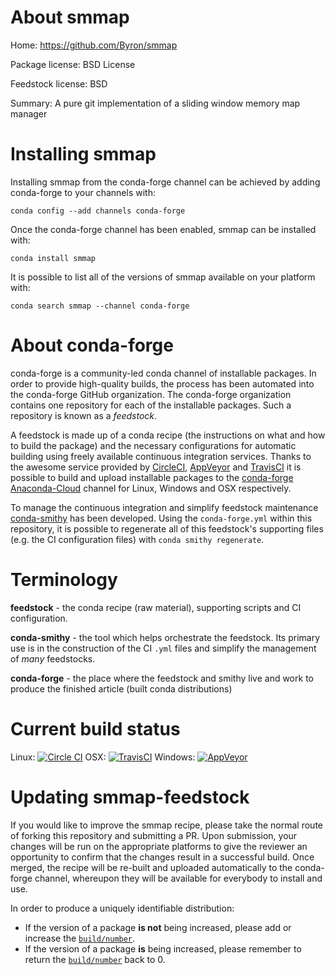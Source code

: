 About smmap
===========

Home: https://github.com/Byron/smmap

Package license: BSD License

Feedstock license: BSD

Summary: A pure git implementation of a sliding window memory map manager



Installing smmap
================

Installing smmap from the conda-forge channel can be achieved by adding conda-forge to your channels with:

```
conda config --add channels conda-forge
```

Once the conda-forge channel has been enabled, smmap can be installed with:

```
conda install smmap
```

It is possible to list all of the versions of smmap available on your platform with:

```
conda search smmap --channel conda-forge
```


About conda-forge
=================

conda-forge is a community-led conda channel of installable packages.
In order to provide high-quality builds, the process has been automated into the
conda-forge GitHub organization. The conda-forge organization contains one repository 
for each of the installable packages. Such a repository is known as a *feedstock*.

A feedstock is made up of a conda recipe (the instructions on what and how to build
the package) and the necessary configurations for automatic building using freely
available continuous integration services. Thanks to the awesome service provided by
[CircleCI](https://circleci.com/), [AppVeyor](http://www.appveyor.com/)
and [TravisCI](https://travis-ci.org/) it is possible to build and upload installable
packages to the [conda-forge](https://anaconda.org/conda-forge)
[Anaconda-Cloud](http://docs.anaconda.org/) channel for Linux, Windows and OSX respectively.

To manage the continuous integration and simplify feedstock maintenance
[conda-smithy](http://github.com/conda-forge/conda-smithy) has been developed.
Using the ``conda-forge.yml`` within this repository, it is possible to regenerate all of
this feedstock's supporting files (e.g. the CI configuration files) with ``conda smithy regenerate``.


Terminology
===========

**feedstock** - the conda recipe (raw material), supporting scripts and CI configuration.

**conda-smithy** - the tool which helps orchestrate the feedstock.
                   Its primary use is in the construction of the CI ``.yml`` files
                   and simplify the management of *many* feedstocks.

**conda-forge** - the place where the feedstock and smithy live and work to
                  produce the finished article (built conda distributions)

Current build status
====================
Linux: [![Circle CI](https://circleci.com/gh/conda-forge/smmap-feedstock.svg?style=svg)](https://circleci.com/gh/conda-forge/smmap-feedstock)
OSX: [![TravisCI](https://travis-ci.org/conda-forge/smmap-feedstock.svg?branch=master)](https://travis-ci.org/conda-forge/smmap-feedstock) 
Windows: [![AppVeyor](https://ci.appveyor.com/api/projects/status/github/conda-forge/smmap-feedstock?svg=True)](https://ci.appveyor.com/project/conda-forge/smmap-feedstock/branch/master)


Updating smmap-feedstock
========================

If you would like to improve the smmap recipe, please take the normal
route of forking this repository and submitting a PR. Upon submission, your changes will
be run on the appropriate platforms to give the reviewer an opportunity to confirm that the
changes result in a successful build. Once merged, the recipe will be re-built and uploaded
automatically to the conda-forge channel, whereupon they will be available for everybody to
install and use.

In order to produce a uniquely identifiable distribution:
 * If the version of a package **is not** being increased, please add or increase
   the [``build/number``](http://conda.pydata.org/docs/building/meta-yaml.html#build-number-and-string). 
 * If the version of a package **is** being increased, please remember to return
   the [``build/number``](http://conda.pydata.org/docs/building/meta-yaml.html#build-number-and-string)
   back to 0.
